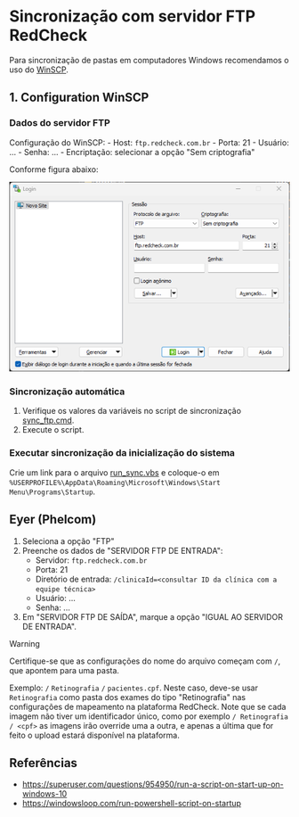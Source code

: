 # Sincronização com servidor FTP RedCheck

Para sincronização de pastas em computadores Windows recomendamos o uso do [WinSCP](https://winscp.net/eng/download.php).

## 1. Configuration WinSCP

### Dados do servidor FTP

Configuração do WinSCP:
    - Host: `ftp.redcheck.com.br`
    - Porta: 21
    - Usuário: ...
    - Senha: ...
    - Encriptação: selecionar a opção "Sem criptografia"

Conforme figura abaixo:

![WinSCP login](./assets/winscp_login.png)

### Sincronização automática

1. Verifique os valores da variáveis no script de sincronização [sync_ftp.cmd](./sync_ftp.cmd).
2. Execute o script.

### Executar sincronização da inicialização do sistema

Crie um link para o arquivo [run_sync.vbs](./run_sync.vbs) e coloque-o em `%USERPROFILE%\AppData\Roaming\Microsoft\Windows\Start Menu\Programs\Startup`.

## Eyer (Phelcom)

1. Seleciona a opção "FTP"
2. Preenche os dados de "SERVIDOR FTP DE ENTRADA":
    - Servidor: `ftp.redcheck.com.br`
    - Porta: 21
    - Diretório de entrada: `/clinicaId=<consultar ID da clínica com a equipe técnica>`
    - Usuário: ...
    - Senha: ...
3. Em "SERVIDOR FTP DE SAÍDA", marque a opção "IGUAL AO SERVIDOR DE ENTRADA".

> [!WARNING]
> Certifique-se que as configurações do nome do arquivo começam com `/`, que apontem para uma pasta.
> 
> Exemplo: `/`  `Retinografia`  `/`  `pacientes.cpf`. Neste caso, deve-se usar `Retinografia` como pasta dos exames do tipo "Retinografia" nas configurações de mapeamento na plataforma RedCheck. Note que se cada imagem não tiver um identificador único, como por exemplo `/ Retinografia / <cpf>` as imagens irão override uma a outra, e
apenas a última que for feito o upload estará disponível na plataforma.

## Referências

- <https://superuser.com/questions/954950/run-a-script-on-start-up-on-windows-10>
- <https://windowsloop.com/run-powershell-script-on-startup>
